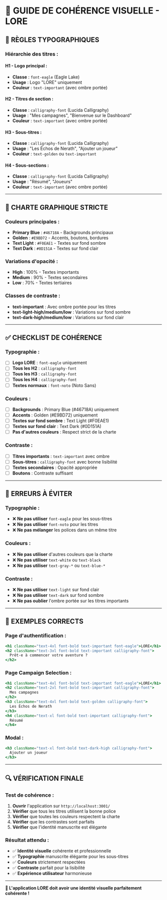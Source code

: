 # 🎨 GUIDE DE COHÉRENCE VISUELLE - LORE

## 📝 **RÈGLES TYPOGRAPHIQUES**

### **Hiérarchie des titres :**

#### **H1 - Logo principal :**
- **Classe** : `font-eagle` (Eagle Lake)
- **Usage** : Logo "LORE" uniquement
- **Couleur** : `text-important` (avec ombre portée)

#### **H2 - Titres de section :**
- **Classe** : `calligraphy-font` (Lucida Calligraphy)
- **Usage** : "Mes campagnes", "Bienvenue sur le Dashboard"
- **Couleur** : `text-important` (avec ombre portée)

#### **H3 - Sous-titres :**
- **Classe** : `calligraphy-font` (Lucida Calligraphy)
- **Usage** : "Les Échos de Nerath", "Ajouter un joueur"
- **Couleur** : `text-golden` ou `text-important`

#### **H4 - Sous-sections :**
- **Classe** : `calligraphy-font` (Lucida Calligraphy)
- **Usage** : "Résumé", "Joueurs"
- **Couleur** : `text-important` (avec ombre portée)

---

## 🎨 **CHARTE GRAPHIQUE STRICTE**

### **Couleurs principales :**
- **Primary Blue** : `#46718A` - Backgrounds principaux
- **Golden** : `#E9BD72` - Accents, boutons, bordures
- **Text Light** : `#F0EAE1` - Textes sur fond sombre
- **Text Dark** : `#0D151A` - Textes sur fond clair

### **Variations d'opacité :**
- **High** : 100% - Textes importants
- **Medium** : 90% - Textes secondaires
- **Low** : 70% - Textes tertiaires

### **Classes de contraste :**
- **text-important** : Avec ombre portée pour les titres
- **text-light-high/medium/low** : Variations sur fond sombre
- **text-dark-high/medium/low** : Variations sur fond clair

---

## ✅ **CHECKLIST DE COHÉRENCE**

### **Typographie :**
- [ ] **Logo LORE** : `font-eagle` uniquement
- [ ] **Tous les H2** : `calligraphy-font`
- [ ] **Tous les H3** : `calligraphy-font`
- [ ] **Tous les H4** : `calligraphy-font`
- [ ] **Textes normaux** : `font-noto` (Noto Sans)

### **Couleurs :**
- [ ] **Backgrounds** : Primary Blue (#46718A) uniquement
- [ ] **Accents** : Golden (#E9BD72) uniquement
- [ ] **Textes sur fond sombre** : Text Light (#F0EAE1)
- [ ] **Textes sur fond clair** : Text Dark (#0D151A)
- [ ] **Pas d'autres couleurs** : Respect strict de la charte

### **Contraste :**
- [ ] **Titres importants** : `text-important` avec ombre
- [ ] **Sous-titres** : `calligraphy-font` avec bonne lisibilité
- [ ] **Textes secondaires** : Opacité appropriée
- [ ] **Boutons** : Contraste suffisant

---

## 🚫 **ERREURS À ÉVITER**

### **Typographie :**
- ❌ **Ne pas utiliser** `font-eagle` pour les sous-titres
- ❌ **Ne pas utiliser** `font-noto` pour les titres
- ❌ **Ne pas mélanger** les polices dans un même titre

### **Couleurs :**
- ❌ **Ne pas utiliser** d'autres couleurs que la charte
- ❌ **Ne pas utiliser** `text-white` ou `text-black`
- ❌ **Ne pas utiliser** `text-gray-*` ou `text-blue-*`

### **Contraste :**
- ❌ **Ne pas utiliser** `text-light` sur fond clair
- ❌ **Ne pas utiliser** `text-dark` sur fond sombre
- ❌ **Ne pas oublier** l'ombre portée sur les titres importants

---

## 🎯 **EXEMPLES CORRECTS**

### **Page d'authentification :**
```jsx
<h1 className="text-4xl font-bold text-important font-eagle">LORE</h1>
<h2 className="text-3xl font-bold text-important calligraphy-font">
  Prêt-e à commencer votre aventure ?
</h2>
```

### **Page Campaign Selection :**
```jsx
<h1 className="text-4xl font-bold text-important font-eagle">LORE</h1>
<h2 className="text-2xl font-bold text-important calligraphy-font">
  Mes campagnes
</h2>
<h3 className="text-4xl font-bold text-golden calligraphy-font">
  Les Échos de Nerath
</h3>
<h4 className="text-xl font-bold text-important calligraphy-font">
  Résumé
</h4>
```

### **Modal :**
```jsx
<h3 className="text-xl font-bold text-dark-high calligraphy-font">
  Ajouter un joueur
</h3>
```

---

## 🔍 **VÉRIFICATION FINALE**

### **Test de cohérence :**
1. **Ouvrir** l'application sur `http://localhost:3001/`
2. **Vérifier** que tous les titres utilisent la bonne police
3. **Vérifier** que toutes les couleurs respectent la charte
4. **Vérifier** que les contrastes sont parfaits
5. **Vérifier** que l'identité manuscrite est élégante

### **Résultat attendu :**
- ✅ **Identité visuelle** cohérente et professionnelle
- ✅ **Typographie** manuscrite élégante pour les sous-titres
- ✅ **Couleurs** strictement respectées
- ✅ **Contraste** parfait pour la lisibilité
- ✅ **Expérience utilisateur** harmonieuse

---

**🎨 L'application LORE doit avoir une identité visuelle parfaitement cohérente !**
